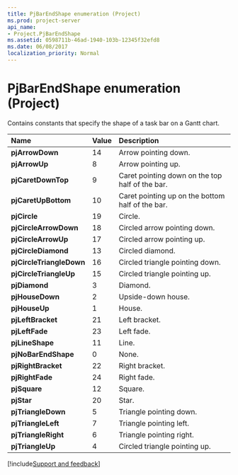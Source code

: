 ```yaml
---
title: PjBarEndShape enumeration (Project)
ms.prod: project-server
api_name:
- Project.PjBarEndShape
ms.assetid: 0598711b-46ad-1940-103b-12345f32efd8
ms.date: 06/08/2017
localization_priority: Normal
---
```



# PjBarEndShape enumeration (Project)

Contains constants that specify the shape of a task bar on a Gantt chart.



|Name|Value|Description|
|:-----|:-----|:-----|
|**pjArrowDown**|14|Arrow pointing down.|
|**pjArrowUp**|8|Arrow pointing up.|
|**pjCaretDownTop**|9|Caret pointing down on the top half of the bar.|
|**pjCaretUpBottom**|10|Caret pointing up on the bottom half of the bar.|
|**pjCircle**|19|Circle.|
|**pjCircleArrowDown**|18|Circled arrow pointing down.|
|**pjCircleArrowUp**|17|Circled arrow pointing up.|
|**pjCircleDiamond**|13|Circled diamond.|
|**pjCircleTriangleDown**|16|Circled triangle pointing down.|
|**pjCircleTriangleUp**|15|Circled triangle pointing up.|
|**pjDiamond**|3|Diamond.|
|**pjHouseDown**|2|Upside-down house.|
|**pjHouseUp**|1|House.|
|**pjLeftBracket**|21|Left bracket.|
|**pjLeftFade**|23|Left fade.|
|**pjLineShape**|11|Line.|
|**pjNoBarEndShape**|0|None.|
|**pjRightBracket**|22|Right bracket.|
|**pjRightFade**|24|Right fade.|
|**pjSquare**|12|Square.|
|**pjStar**|20|Star.|
|**pjTriangleDown**|5|Triangle pointing down.|
|**pjTriangleLeft**|7|Triangle pointing left.|
|**pjTriangleRight**|6|Triangle pointing right.|
|**pjTriangleUp**|4|Circled triangle pointing up.|

[!include[Support and feedback](~/includes/feedback-boilerplate.md)]